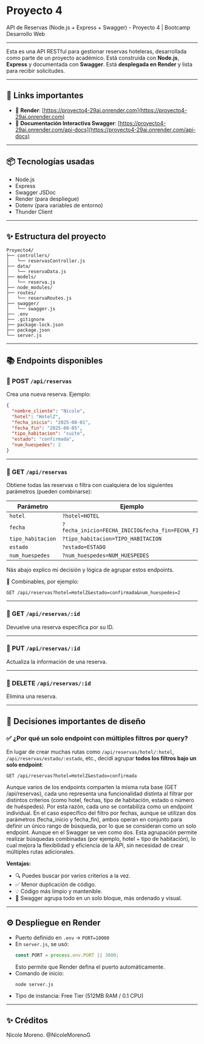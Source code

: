# Proyecto 4 

API de Reservas (Node.js + Express + Swagger) - Proyecto 4 | Bootcamp Desarrollo Web

---

Esta es una API RESTful para gestionar reservas hoteleras, desarrollada como parte de un proyecto académico. Está construida con **Node.js**, **Express** y documentada con **Swagger**. Está **desplegada en Render** y lista para recibir solicitudes.

---

## 🚀 Links importantes

- 🔗 **Render**: [https://proyecto4-29ai.onrender.com](https://proyecto4-29ai.onrender.com)
- 📘 **Documentación Interactiva Swagger**: [https://proyecto4-29ai.onrender.com/api-docs](https://proyecto4-29ai.onrender.com/api-docs)

---

## 📦 Tecnologías usadas

- Node.js
- Express
- Swagger JSDoc
- Render (para despliegue)
- Dotenv (para variables de entorno)
- Thunder Client

---

## ✨ Estructura del proyecto

```
Proyecto4/
├── controllers/
│   └── reservasController.js
├── data/
│   └── reservaData.js
├── models/
│   └── reserva.js
├── node_modules/
├── routes/
│   └── reservaRoutes.js
├── swagger/
│   └── swagger.js
├── .env
├── .gitignore
├── package-lock.json
├── package.json
└── server.js
```

---

## 📚 Endpoints disponibles

### 🔹 POST `/api/reservas`
Crea una nueva reserva. Ejemplo:

```json
{
  "nombre_cliente": "Nicole",
  "hotel": "HotelZ",
  "fecha_inicio": "2025-08-01",
  "fecha_fin": "2025-08-05",
  "tipo_habitacion": "suite",
  "estado": "confirmada",
  "num_huespedes": 2
}
```

---

### 🔹 GET `/api/reservas`
Obtiene todas las reservas o filtra con cualquiera de los siguientes parámetros (pueden combinarse):

| Parámetro         | Ejemplo                         |
|------------------|----------------------------------|
| `hotel`          | `?hotel=HOTEL`                 |
| `fecha`   | `?fecha_inicio=FECHA_INICIO&fecha_fin=FECHA_FIN`      |
| `tipo_habitacion`| `?tipo_habitacion=TIPO_HABITACION`        |
| `estado`         | `?estado=ESTADO`            |
| `num_huespedes`  | `?num_huespedes=NUM_HUESPEDES`              |

Nás abajo explico mi decisión y lógica de agrupar estos endpoints.

🔁 Combinables, por ejemplo:
```
GET /api/reservas?hotel=HotelZ&estado=confirmada&num_huespedes=2
```

---

### 🔹 GET `/api/reservas/:id`
Devuelve una reserva específica por su ID.

---

### 🔹 PUT `/api/reservas/:id`
Actualiza la información de una reserva.

---

### 🔹 DELETE `/api/reservas/:id`
Elimina una reserva.

---

## 🧠 Decisiones importantes de diseño

### ✅ ¿Por qué un solo endpoint con múltiples filtros por query?

En lugar de crear muchas rutas como `/api/reservas/hotel/:hotel`, `/api/reservas/estado/:estado`, etc., decidí agrupar **todos los filtros bajo un solo endpoint**:  
```
GET /api/reservas?hotel=HotelZ&estado=confirmada
```

Aunque varios de los endpoints comparten la misma ruta base (GET /api/reservas), cada uno representa una funcionalidad distinta al filtrar por distintos criterios (como hotel, fechas, tipo de habitación, estado o número de huéspedes). Por esta razón, cada uno se contabiliza como un endpoint individual.
En el caso específico del filtro por fechas, aunque se utilizan dos parámetros (fecha_inicio y fecha_fin), ambos operan en conjunto para definir un único rango de búsqueda, por lo que se consideran como un solo endpoint. Aunque en el Swagger se ven como dos.
Esta agrupación permite realizar búsquedas combinadas (por ejemplo, hotel + tipo de habitación), lo cual mejora la flexibilidad y eficiencia de la API, sin necesidad de crear múltiples rutas adicionales.

**Ventajas:**
- 🔍 Puedes buscar por varios criterios a la vez.
- ✅ Menor duplicación de código.
- 💡 Código más limpio y mantenible.
- 🧪 Swagger agrupa todo en un solo bloque, más ordenado y visual.

---


## ⚙️ Despliegue en Render

- Puerto definido en `.env` → `PORT=10000`
- En `server.js`, se usó:
  ```js
  const PORT = process.env.PORT || 3000;
  ```
  Esto permite que Render defina el puerto automáticamente.
- Comando de inicio:  
  ```
  node server.js
  ```
- Tipo de instancia: Free Tier (512MB RAM / 0.1 CPU)

---

## ✨ Créditos

Nicole Moreno. @NicoleMorenoG
